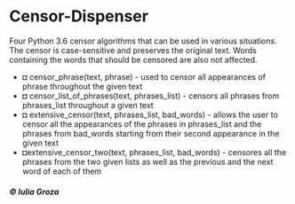 # Censor-Dispenser
 Four Python 3.6 censor algorithms that can be used in various situations. The censor is case-sensitive and preserves the original text. Words containing the words that should be censored are also not affected.

* ◘ censor_phrase(text, phrase) - used to censor all appearances of phrase throughout the given text
* ◘ censor_list_of_phrases(text, phrases_list) - censors all phrases from phrases_list throughout a given text
* ◘ extensive_censor(text, phrases_list, bad_words) - allows the user to censor all the appearances of the phrases in phrases_list and the                                                       phrases from bad_words starting from their second appearance in the given text
* ◘extensive_censor_two(text, phrases_list, bad_words) - censores all the phrases from the two given lists as well as the previous and the                                                          next word of each of them

##### © Iulia Groza
